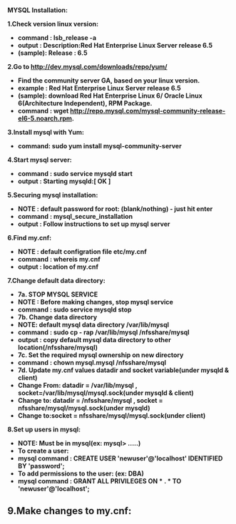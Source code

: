 <h4>MYSQL Installation:

1.Check version linux version:
  - command : lsb_release -a
  - output  : Description:Red Hat Enterprise Linux Server release 6.5
  - (sample): Release    : 6.5

2.Go to <http://dev.mysql.com/downloads/repo/yum/>
  - Find the community server GA, based on your linux version.
  - example : Red Hat Enterprise Linux Server release 6.5
  - (sample): download Red Hat Enterprise Linux 6/ Oracle Linux 6(Architecture Independent), RPM Package.
  - command  : wget http://repo.mysql.com/mysql-community-release-el6-5.noarch.rpm. 

3.Install mysql with Yum:
  - command: sudo yum install mysql-community-server

4.Start mysql server:
  - command : sudo service mysqld start
  - output  : Starting mysqld:[ OK ]

5.Securing mysql installation:
  - **NOTE**    : default password for root: (blank/nothing) - just hit enter
  - command : mysql_secure_installation
  - output  : Follow instructions to set up mysql server

6.Find my.cnf:
  - **NOTE**    : default configration file etc/my.cnf
  - command : whereis my.cnf
  - output  : location of my.cnf

7.Change default data directory:
  - 7a. STOP MYSQL SERVICE
  - **NOTE**    : Before making changes, stop mysql service
  - command : sudo service mysqld stop
  - 7b. Change data directory
  - NOTE: default mysql data directory /var/lib/mysql
  - command : sudo cp - rap /var/lib/mysql /nfsshare/mysql
  - output  : copy default mysql data directory to other location(/nfsshare/mysql)
  - 7c. Set the required mysql ownership on new directory
  - command : chown mysql.mysql /nfsshare/mysql
  - 7d. Update my.cnf values datadir and socket variable(under mysqld & client)
  - Change From: datadir = /var/lib/mysql , socket=/var/lib/mysql/mysql.sock(under mysqld & client)
  - Change to: datadir = /nfsshare/mysql , socket = nfsshare/mysql/mysql.sock(under mysqld)
  - Change to:socket = nfsshare/mysql/mysql.sock(under client)

8.Set up users in mysql:
  - **NOTE**: Must be in mysql(ex: mysql> .....)
  - To create a user:
  - mysql command : CREATE USER 'newuser'@'localhost' IDENTIFIED BY 'password';
  - To add permissions to the user: (ex: DBA)
  - mysql command : GRANT ALL PRIVILEGES ON * . * TO 'newuser'@'localhost';

9.Make changes to my.cnf:
  - 
